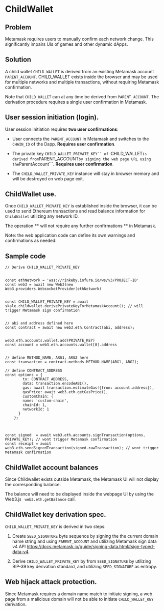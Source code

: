 # ChildWallet

## Problem
Metamask requires users to manually confirm each network change. This significantly impairs UIs of games and other dynamic dApps.


## Solution

A child wallet ```CHILD_WALLET``` is derived from an existing Metamask account ```PARENT_ACCOUNT```.  CHILD_WALLET exists inside the browser and may be used for multiple networks and multiple transactions, without requiring Metamask confirmation.

Note that ```CHILD_WALLET``` can at any time be derived from ```PARENT_ACCOUNT```. The derivation procedure requires a single user confirmation in Metamask.


##  User session initiation (login).

User session initiation requires **two user confirmations**:

- User connects the ```PARENT_ACCOUNT``` in Metamask and switches to the ```CHAIN_ID``` of the Dapp. **Requires user confirmation**.

- The private key ```CHILD_WALLET_PRIVATE_KEY`` of ```CHILD_WALLET``` is derived from ```PARENT_ACCOUNT``` by signing the web page URL using the ```ParentAccount```.
  **Requires user confirmation**.   


- The ```CHILD_WALLET_PRIVATE_KEY``` instance will stay in browser memory and will be destroyed on web page exit.  


##  ChildWallet use.

Once ```CHILD_WALLET_PRIVATE_KEY``` is established inside the browser, it can be used to send Ethereum transactions and read balance information for ```ChildWallet``` utilizing any network ID. 

The operation ** will not require any further confirmations ** in Metamask.

Note: the web application code can define its own warnings and confirmations as needed.


## Sample code 

```
// Derive CHILD_WALLET_PRIVATE_KEY 


const ethNetwork = 'wss://rinkeby.infura.io/ws/v3/PROJECT-ID'
const web3 = await new Web3(new Web3.providers.WebsocketProvider(ethNetwork)


const CHILD_WALLET_PRIVATE_KEY = await skale.childwallet.derivePrivateKeyForMetamaskAccount(); // will trigger Metamask sign confirmation


// abi and address defined here
const contract = await new web3.eth.Contract(abi, address);


web3.eth.accounts.wallet.add(PRIVATE_KEY)
const account = web3.eth.accounts.wallet[0].address


// define METHOD_NAME, ARG1, ARG2 here
const transaction = contract.methods.METHOD_NAME(ARG1, ARG2);

// define CONTRACT_ADDRESS
const options = {
        to: CONTRACT_ADDRESS,
        data: transaction.encodeABI(),
        gas: await transaction.estimateGas({from: account.address}),
        gasPrice: await web3.eth.getGasPrice(),
        customChain: {
        name: 'custom-chain',
        chainId: 1,
        networkId: 1
      }        
    };



const signed  = await web3.eth.accounts.signTransaction(options, PRIVATE_KEY); // wont trigger Metamask confirmation
const receipt = await web3.eth.sendSignedTransaction(signed.rawTransaction); // wont trigger Metemask confirmation

```


## ChildWallet account balances


Since Childwallet exists outside Metamask, the Metamask UI will not display the corresponding balance.

The balance will need to be displayed inside the webpage UI by using the Web3.js ``` web3.eth.getBalance``` call.


## ChildWallet key derivation spec.

```CHILD_WALLET_PRIVATE_KEY``` is derived in two steps:

1. Create ```SEED_SIGNATURE``` byte sequence by signing the the current domain name string and using ```PARENT_ACCOUNT``` and utilizing Metamask sign data v4 API  https://docs.metamask.io/guide/signing-data.html#sign-typed-data-v4. 

2.  Derive ```CHILD_WALLET_PRIVATE_KEY``` by from ```SEED_SIGNATURE``` by utilizing BIP-39 key derivation standard, and utilizing ```SEED_SIGNATURE``` as entropy.

## Web hijack attack protection.


Since Metamask requires a domain name match to initiate signing, a web page from a malicious domain will not be able to initiate ```CHILD_WALLET_KEY``` derivation.




